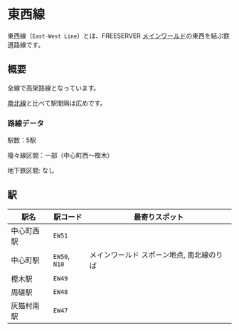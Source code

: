 # 東西線

東西線（`East-West Line`）とは、FREESERVER [メインワールド](/world/main/)の東西を結ぶ鉄道路線です。

## 概要

全線で高架路線となっています。

[南北線](N)と比べて駅間隔は広めです。

### 路線データ

駅数：5駅

複々線区間：一部（中心町西～樫木）

地下鉄区間: なし

## 駅

|駅名|駅コード|最寄りスポット|
|---|---|---|
|中心町西駅|`EW51`||
|中心町駅|`EW50`, `N10`|メインワールド スポーン地点, 南北線のりば|
|樫木駅|`EW49`||
|周磋駅|`EW48`||
|灰猫村南駅|`EW47`||
